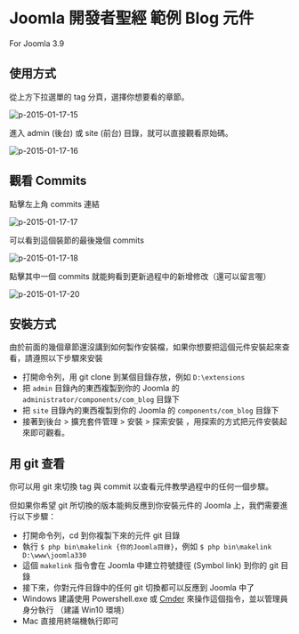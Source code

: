 # Joomla 開發者聖經 範例 Blog 元件

For Joomla 3.9

## 使用方式

從上方下拉選單的 tag 分頁，選擇你想要看的章節。

![p-2015-01-17-15](https://cloud.githubusercontent.com/assets/1639206/5788814/1d61134e-9e87-11e4-9e3b-f6c42c30848c.jpg)

進入 admin (後台) 或 site (前台) 目錄，就可以直接觀看原始碼。

![p-2015-01-17-16](https://cloud.githubusercontent.com/assets/1639206/5788817/52a1d3cc-9e87-11e4-88a3-9325e738450e.jpg)

## 觀看 Commits

點擊左上角 commits 連結

![p-2015-01-17-17](https://cloud.githubusercontent.com/assets/1639206/5788843/3ba3fba8-9e89-11e4-90eb-97e64536f94b.jpg)

可以看到這個裝節的最後幾個 commits

![p-2015-01-17-18](https://cloud.githubusercontent.com/assets/1639206/5788845/3bdf5414-9e89-11e4-9bf2-f36106508dba.jpg)

點擊其中一個 commits 就能夠看到更新過程中的新增修改（還可以留言喔）

![p-2015-01-17-20](https://cloud.githubusercontent.com/assets/1639206/5788844/3bcde224-9e89-11e4-9f3f-ae062d9cd1d2.jpg)


## 安裝方式

由於前面的幾個章節還沒講到如何製作安裝檔，如果你想要把這個元件安裝起來查看，請遵照以下步驟來安裝

- 打開命令列，用 git clone 到某個目錄存放，例如 `D:\extensions`
- 把 `admin` 目錄內的東西複製到你的 Joomla 的 `administrator/components/com_blog` 目錄下
- 把 `site` 目錄內的東西複製到你的 Joomla 的 `components/com_blog` 目錄下
- 接著到後台 > 擴充套件管理 > 安裝 > 探索安裝 ，用探索的方式把元件安裝起來即可觀看。

## 用 git 查看

你可以用 git 來切換 tag 與 commit 以查看元件教學過程中的任何一個步驟。

但如果你希望 git 所切換的版本能夠反應到你安裝元件的 Joomla 上，我們需要進行以下步驟：

- 打開命令列，cd 到你複製下來的元件 git 目錄
- 執行 `$ php bin\makelink {你的Joomla目錄}`，例如 `$ php bin\makelink D:\www\joomla330`
- 這個 `makelink` 指令會在 Joomla 中建立符號捷徑 (Symbol link) 到你的 git 目錄
- 接下來，你對元件目錄中的任何 git 切換都可以反應到 Joomla 中了
- Windows 建議使用 Powershell.exe 或 [Cmder](https://cmder.net/) 來操作這個指令，並以管理員身分執行 （建議 Win10 環境）
- Mac 直接用終端機執行即可


